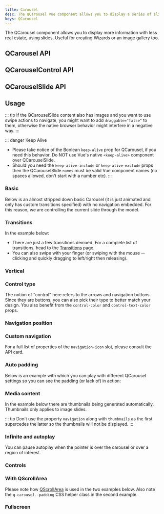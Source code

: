 ```yaml
---
title: Carousel
desc: The QCarousel Vue component allows you to display a series of slides, useful for wizards or an image gallery.
keys: QCarousel
---
```


The QCarousel component allows you to display more information with less real estate, using slides. Useful for creating Wizards or an image gallery too.

## QCarousel API

<doc-api file="QCarousel" />

## QCarouselControl API

<doc-api file="QCarouselControl" />

## QCarouselSlide API

<doc-api file="QCarouselSlide" />

## Usage

::: tip
If the QCarouselSlide content also has images and you want to use swipe actions to navigate, you might want to add `draggable="false"` to them, otherwise the native browser behavior might interfere in a negative way.
:::

::: danger Keep Alive
* Please take notice of the Boolean `keep-alive` prop for QCarousel, if you need this behavior. Do NOT use Vue's native `<keep-alive>` component over QCarouselSlide.
* Should you need the `keep-alive-include` or `keep-alive-exclude` props then the QCarouselSlide `names` must be valid Vue component names (no spaces allowed, don't start with a number etc).
:::

### Basic

Below is an almost stripped down basic Carousel (it is just animated and only has custom transitions specified) with no navigation embedded. For this reason, we are controlling the current slide through the model.

<doc-example title="Basic" file="QCarousel/Basic" />

### Transitions

In the example below:

* There are just a few transitions demoed. For a complete list of transitions, head to the [Transitions](/options/transitions) page.
* You can also swipe with your finger (or swiping with the mouse -- clicking and quickly dragging to left/right then releasing).

<doc-example title="Transitions, bottom navigation, arrows and auto padding" file="QCarousel/Transitions" />

### Vertical

<doc-example title="Vertical mode" file="QCarousel/Vertical" />

### Control type

The notion of "control" here refers to the arrows and navigation buttons. Since they are buttons, you can also pick their type to better match your design. You also benefit from the `control-color` and `control-text-color` props.

<doc-example title="Control Type" file="QCarousel/ControlType" />

### Navigation position

<doc-example title="Navigation position" file="QCarousel/NavigationPosition" />

### Custom navigation

For a full list of properties of the `navigation-icon` slot, please consult the API card.

<doc-example title="Custom navigation" file="QCarousel/CustomNavigation" />

### Auto padding

Below is an example with which you can play with different QCarousel settings so you can see the padding (or lack of) in action:

<doc-example title="Padding" file="QCarousel/AutoPadding" />

### Media content

<doc-example title="Image slides" file="QCarousel/ImageSlides" />

<doc-example title="Multi-image slides" file="QCarousel/MultiImageSlides" />

<doc-example title="Captions" file="QCarousel/Captions" />

<doc-example title="Video slides" file="QCarousel/VideoSlides" />

In the example below there are thumbnails being generated automatically. Thumbnails only applies to image slides.

<doc-example title="Thumbnails" file="QCarousel/Thumbnails" />

::: tip
Don't use the property `navigation` along with `thumbnails` as the first supercedes the latter so the thumbnails will not be displayed.
:::

### Infinite and autoplay

You can pause autoplay when the pointer is over the carousel or over a region of interest.

<doc-example title="Autoplay" file="QCarousel/InfiniteAutoplay" />

### Controls

<doc-example title="Controls" file="QCarousel/Controls" />

### With QScrollArea

Please note how [QScrollArea](/vue-components/scroll-area) is used in the two examples below. Also note the `q-carousel--padding` CSS helper class in the second example.

<doc-example title="With QScrollArea and padding" file="QCarousel/WithScrollareaPadding" />

<doc-example title="With QScrollArea on whole slide" file="QCarousel/WithScrollareaFull" />

### Fullscreen

<doc-example title="Fullscreen" file="QCarousel/Fullscreen" />
